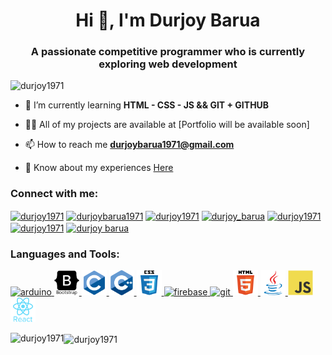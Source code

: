 <h1 align="center">Hi 👋, I'm Durjoy Barua</h1>
<h3 align="center">A passionate competitive programmer who is currently exploring web development</h3>

<p align="left"> <img src="https://komarev.com/ghpvc/?username=durjoy1971&label=Profile%20views&color=f5ee14&style=plastic" alt="durjoy1971" /> </p>

- 🌱 I’m currently learning **HTML - CSS - JS && GIT + GITHUB**

- 👨‍💻 All of my projects are available at [Portfolio will be available soon]

- 📫 How to reach me **durjoybarua1971@gmail.com**

- 📄 Know about my experiences [Here](https://drive.google.com/file/d/1Rpw7WQ7iRLpiRCs2Ydaoozgh3urCZvdX/view)

<h3 align="left">Connect with me:</h3>
<p align="left">
<a href="https://linkedin.com/in/durjoy1971" target="blank"><img align="center" src="https://raw.githubusercontent.com/rahuldkjain/github-profile-readme-generator/master/src/images/icons/Social/linked-in-alt.svg" alt="durjoy1971" height="30" width="40" /></a>
<a href="https://fb.com/durjoybarua1971" target="blank"><img align="center" src="https://raw.githubusercontent.com/rahuldkjain/github-profile-readme-generator/master/src/images/icons/Social/facebook.svg" alt="durjoybarua1971" height="30" width="40" /></a>
<a href="https://www.codechef.com/users/durjoy1971" target="blank"><img align="center" src="https://img.icons8.com/?size=512&id=LnZMjt9rZC3d&format=png" alt="durjoy1971" height="30" width="40" /></a>
<a href="https://www.hackerrank.com/durjoy_barua" target="blank"><img align="center" src="https://img.icons8.com/?size=512&id=h5EUmNCXhSH0&format=png" alt="durjoy_barua" height="30" width="40" /></a>
<a href="https://codeforces.com/profile/durjoy1971" target="blank"><img align="center" src="https://raw.githubusercontent.com/rahuldkjain/github-profile-readme-generator/master/src/images/icons/Social/codeforces.svg" alt="durjoy1971" height="30" width="40" /></a>
<a href="https://www.leetcode.com/durjoy1971" target="blank"><img align="center" src="https://raw.githubusercontent.com/rahuldkjain/github-profile-readme-generator/master/src/images/icons/Social/leet-code.svg" alt="durjoy1971" height="30" width="40" /></a>
<a href="https://www.hackerearth.com/durjoy barua" target="blank"><img align="center" src="https://raw.githubusercontent.com/rahuldkjain/github-profile-readme-generator/master/src/images/icons/Social/hackerearth.svg" alt="durjoy barua" height="30" width="40" /></a>
</p>

<h3 align="left">Languages and Tools:</h3>
<p align="left"> <a href="https://www.arduino.cc/" target="_blank" rel="noreferrer"> <img src="https://cdn.worldvectorlogo.com/logos/arduino-1.svg" alt="arduino" width="40" height="40"/> </a> <a href="https://getbootstrap.com" target="_blank" rel="noreferrer"> <img src="https://raw.githubusercontent.com/devicons/devicon/master/icons/bootstrap/bootstrap-plain-wordmark.svg" alt="bootstrap" width="40" height="40"/> </a> <a href="https://www.cprogramming.com/" target="_blank" rel="noreferrer"> <img src="https://raw.githubusercontent.com/devicons/devicon/master/icons/c/c-original.svg" alt="c" width="40" height="40"/> </a> <a href="https://www.w3schools.com/cpp/" target="_blank" rel="noreferrer"> <img src="https://raw.githubusercontent.com/devicons/devicon/master/icons/cplusplus/cplusplus-original.svg" alt="cplusplus" width="40" height="40"/> </a> <a href="https://www.w3schools.com/css/" target="_blank" rel="noreferrer"> <img src="https://raw.githubusercontent.com/devicons/devicon/master/icons/css3/css3-original-wordmark.svg" alt="css3" width="40" height="40"/> </a>  <a href="https://firebase.google.com/" target="_blank" rel="noreferrer"> <img src="https://www.vectorlogo.zone/logos/firebase/firebase-icon.svg" alt="firebase" width="40" height="40"/> </a> <a href="https://git-scm.com/" target="_blank" rel="noreferrer"> <img src="https://www.vectorlogo.zone/logos/git-scm/git-scm-icon.svg" alt="git" width="40" height="40"/> </a> <a href="https://www.w3.org/html/" target="_blank" rel="noreferrer"> <img src="https://raw.githubusercontent.com/devicons/devicon/master/icons/html5/html5-original-wordmark.svg" alt="html5" width="40" height="40"/> </a> <a href="https://www.java.com" target="_blank" rel="noreferrer"> <img src="https://raw.githubusercontent.com/devicons/devicon/master/icons/java/java-original.svg" alt="java" width="40" height="40"/> </a> <a href="https://developer.mozilla.org/en-US/docs/Web/JavaScript" target="_blank" rel="noreferrer"> <img src="https://raw.githubusercontent.com/devicons/devicon/master/icons/javascript/javascript-original.svg" alt="javascript" width="40" height="40"/> </a> <a href="https://reactjs.org/" target="_blank" rel="noreferrer"> <img src="https://raw.githubusercontent.com/devicons/devicon/master/icons/react/react-original-wordmark.svg" alt="react" width="40" height="40"/> </a> </p>

<p><img align="left" src="https://github-readme-stats.vercel.app/api/top-langs?username=durjoy1971&show_icons=true&locale=en&layout=compact" alt="durjoy1971" /></p>


<p><img align="center" src="https://github-readme-streak-stats.herokuapp.com/?user=durjoy1971&" alt="durjoy1971" /></p>
